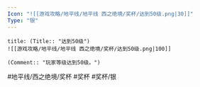 ```yaml
---
Icon: "![[游戏攻略/地平线/地平线 西之绝境/奖杯/达到50级.png|30]]"
Type: "银"
---
```

```ad-common-silver-trophy
title: (Title:: "达到50级")
![[游戏攻略/地平线/地平线 西之绝境/奖杯/达到50级.png|100]]

(Comment:: "玩家等级达到50级。")
```

#地平线/西之绝境/奖杯 #奖杯 #奖杯/银
